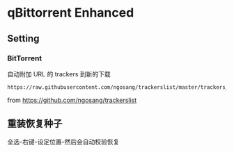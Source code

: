 # qBittorrent Enhanced

## Setting

### BitTorrent

自动附加 URL 的 trackers 到新的下载

```
https://raw.githubusercontent.com/ngosang/trackerslist/master/trackers_all.txt
```

from <https://github.com/ngosang/trackerslist>

## 重装恢复种子

全选-右键-设定位置-然后会自动校验恢复

